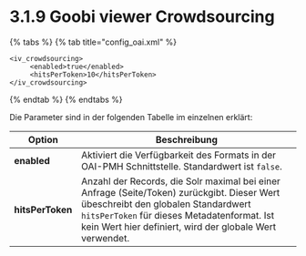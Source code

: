 # 3.1.9 Goobi viewer Crowdsourcing

{% tabs %}
{% tab title="config_oai.xml" %}
```markup
<iv_crowdsourcing>
     <enabled>true</enabled>
     <hitsPerToken>10</hitsPerToken>
</iv_crowdsourcing>
```
{% endtab %}
{% endtabs %}

Die Parameter sind in der folgenden Tabelle im einzelnen erklärt:

| **Option**        | Beschreibung                                                                                                                                                                                                                                 |
| ----------------- | -------------------------------------------------------------------------------------------------------------------------------------------------------------------------------------------------------------------------------------------- |
| **enabled**       | Aktiviert die Verfügbarkeit des Formats in der OAI-PMH Schnittstelle. Standardwert ist `false`.                                                                                                                                              |
| **hitsPerToken**  | Anzahl der Records, die Solr maximal bei einer Anfrage (Seite/Token) zurückgibt. Dieser Wert übeschreibt den globalen Standardwert `hitsPerToken` für dieses Metadatenformat. Ist kein Wert hier definiert, wird der globale Wert verwendet. |

